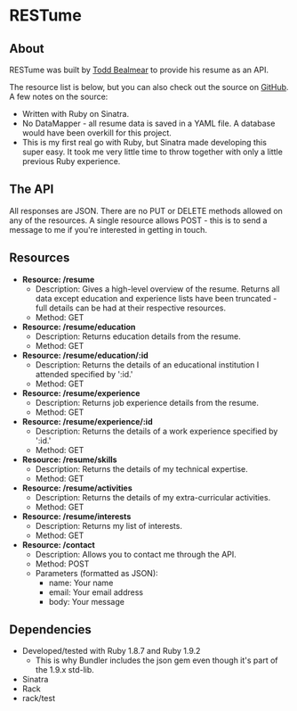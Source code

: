 # RESTume

## About

RESTume was built by [Todd Bealmear](http://dd0t.com) to provide his resume as an API.

The resource list is below, but you can also check out the source on [GitHub](https://github.com/toddward/RESTume). 
A few notes on the source:

*	Written with Ruby on Sinatra.
*	No DataMapper - all resume data is saved in a YAML file. A database would have been overkill for this project.
*	This is my first real go with Ruby, but Sinatra made developing this super easy. It took me very little time to 
throw together with only a little previous Ruby experience.

## The API

All responses are JSON. There are no PUT or DELETE methods allowed on any of the resources. 
A single resource allows POST - this is to send a message to me if you're interested in getting in touch.

## Resources

*	**Resource: /resume**
	*	Description: Gives a high-level overview of the resume. Returns all data except education
	and experience lists have been truncated - full details can be had at their respective resources.
	*	Method: GET
*	**Resource: /resume/education**
	*	Description: Returns education details from the resume.
	*	Method: GET
*	**Resource: /resume/education/:id**
	*	Description: Returns the details of an educational institution I attended specified by ':id.'
	*	Method: GET
*	**Resource: /resume/experience**
	*	Description: Returns job experience details from the resume.
	*	Method: GET
*	**Resource: /resume/experience/:id**
	*	Description: Returns the details of a work experience specified by ':id.'
	*	Method: GET
*	**Resource: /resume/skills**
    *	Description: Returns the details of my technical expertise.
    *	Method: GET
*	**Resource: /resume/activities**
	*	Description: Returns the details of my extra-curricular activities.
	*	Method: GET
*	**Resource: /resume/interests**
	*	Description: Returns my list of interests.
	*	Method: GET
*	**Resource: /contact**
	*	Description: Allows you to contact me through the API.
	*	Method: POST
	*	Parameters (formatted as JSON):
		*	name: Your name
		*	email: Your email address
		*	body: Your message

## Dependencies

*	Developed/tested with Ruby 1.8.7 and Ruby 1.9.2
	*	This is why Bundler includes the json gem even though it's part of the 1.9.x std-lib.
*	Sinatra
*	Rack
*	rack/test

